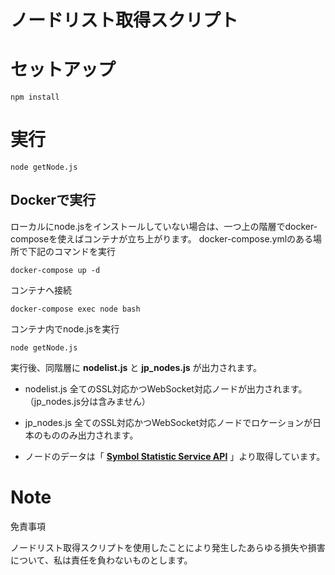 ノードリスト取得スクリプト
===

# セットアップ

```
npm install
```

# 実行

```
node getNode.js
```

## Dockerで実行

ローカルにnode.jsをインストールしていない場合は、一つ上の階層でdocker-composeを使えばコンテナが立ち上がります。
docker-compose.ymlのある場所で下記のコマンドを実行

```
docker-compose up -d
```

コンテナへ接続

```
docker-compose exec node bash
```

コンテナ内でnode.jsを実行

```
node getNode.js
```


実行後、同階層に **nodelist.js** と **jp_nodes.js** が出力されます。

* nodelist.js 全てのSSL対応かつWebSocket対応ノードが出力されます。（jp_nodes.js分は含みません）
* jp_nodes.js 全てのSSL対応かつWebSocket対応ノードでロケーションが日本のもののみ出力されます。

* ノードのデータは「 [**Symbol Statistic Service API**](https://testnet.symbol.services/openapi/index.html) 」より取得しています。

Note
===

免責事項

ノードリスト取得スクリプトを使用したことにより発生したあらゆる損失や損害について、私は責任を負わないものとします。